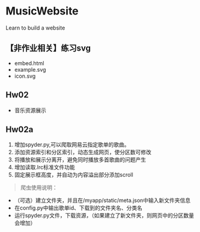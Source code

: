 # MusicWebsite
Learn to build a website

## 【非作业相关】练习svg
- embed.html
- example.svg
- icon.svg

## Hw02
- 音乐资源展示

## Hw02a
1. 增加spyder.py,可以爬取网易云指定歌单的歌曲。
2. 添加资源索引和分区索引，动态生成网页，使分区数可修改
3. 将播放和展示分离开，避免同时播放多首歌曲的问题产生
4. 增加读取.lrc标准文件功能
5. 固定展示框高度，并自动为内容溢出部分添加scroll

> 爬虫使用说明：
- （可选）建立文件夹，并且在/myapp/static/meta.json中输入新文件夹信息
- 在config.py中输出歌单id、下载到的文件夹名、分类名
- 运行spyder.py文件，下载资源，（如果建立了新文件夹，则网页中的分区数量会增加）


